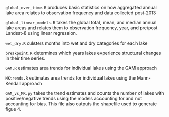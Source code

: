 `global_over_time.R` produces basic statistics on how aggregated annual lake area relates to observation frequency and data collected post-2013

`global_linear_models.R` takes the global total, mean, and median annual lake areas and relates them to observation frequency, year, and pre/post Landsat-8 using linear regression.

`wet_dry.R` culsters months into wet and dry categories for each lake

`breakpoint.R` determines which years lakes experience structural changes in their time series.

`GAM.R` estimates area trends for individual lakes using the GAM approach

`MKtrends.R` estimates area trends for individual lakes using the Mann-Kendall approach

`GAM_vs_MK.py` takes the trend estimates and counts the number of lakes with positive/negative trends using the models accounting for and not accounting for bias. This file also outputs the shapefile used to generate figue 4.
